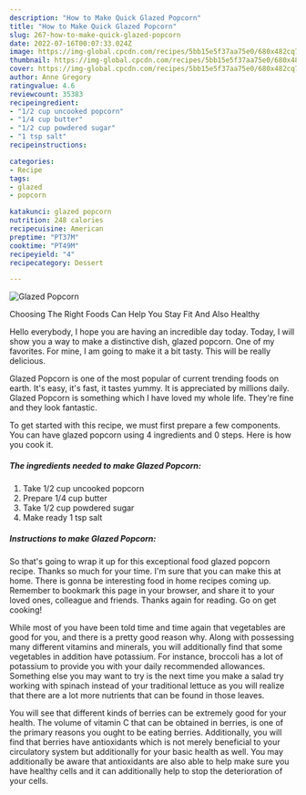 ```yaml
---
description: "How to Make Quick Glazed Popcorn"
title: "How to Make Quick Glazed Popcorn"
slug: 267-how-to-make-quick-glazed-popcorn
date: 2022-07-16T00:07:33.024Z
image: https://img-global.cpcdn.com/recipes/5bb15e5f37aa75e0/680x482cq70/glazed-popcorn-recipe-main-photo.jpg
thumbnail: https://img-global.cpcdn.com/recipes/5bb15e5f37aa75e0/680x482cq70/glazed-popcorn-recipe-main-photo.jpg
cover: https://img-global.cpcdn.com/recipes/5bb15e5f37aa75e0/680x482cq70/glazed-popcorn-recipe-main-photo.jpg
author: Anne Gregory
ratingvalue: 4.6
reviewcount: 35383
recipeingredient:
- "1/2 cup uncooked popcorn"
- "1/4 cup butter"
- "1/2 cup powdered sugar"
- "1 tsp salt"
recipeinstructions:

categories:
- Recipe
tags:
- glazed
- popcorn

katakunci: glazed popcorn 
nutrition: 248 calories
recipecuisine: American
preptime: "PT37M"
cooktime: "PT49M"
recipeyield: "4"
recipecategory: Dessert

---
```



![Glazed Popcorn](https://img-global.cpcdn.com/recipes/5bb15e5f37aa75e0/680x482cq70/glazed-popcorn-recipe-main-photo.jpg)

Choosing The Right Foods Can Help You Stay Fit And Also Healthy

Hello everybody, I hope you are having an incredible day today. Today, I will show you a way to make a distinctive dish, glazed popcorn. One of my favorites. For mine, I am going to make it a bit tasty. This will be really delicious.



Glazed Popcorn is one of the most popular of current trending foods on earth. It's easy, it's fast, it tastes yummy. It is appreciated by millions daily. Glazed Popcorn is something which I have loved my whole life. They're fine and they look fantastic.


To get started with this recipe, we must first prepare a few components. You can have glazed popcorn using 4 ingredients and 0 steps. Here is how you cook it.

<!--inarticleads1-->

##### The ingredients needed to make Glazed Popcorn:

1. Take 1/2 cup uncooked popcorn
1. Prepare 1/4 cup butter
1. Take 1/2 cup powdered sugar
1. Make ready 1 tsp salt




<!--inarticleads2-->

##### Instructions to make Glazed Popcorn:





So that's going to wrap it up for this exceptional food glazed popcorn recipe. Thanks so much for your time. I'm sure that you can make this at home. There is gonna be interesting food in home recipes coming up. Remember to bookmark this page in your browser, and share it to your loved ones, colleague and friends. Thanks again for reading. Go on get cooking!

While most of you have been told time and time again that vegetables are good for you, and there is a pretty good reason why. Along with possessing many different vitamins and minerals, you will additionally find that some vegetables in addition have potassium. For instance, broccoli has a lot of potassium to provide you with your daily recommended allowances. Something else you may want to try is the next time you make a salad try working with spinach instead of your traditional lettuce as you will realize that there are a lot more nutrients that can be found in those leaves.

You will see that different kinds of berries can be extremely good for your health. The volume of vitamin C that can be obtained in berries, is one of the primary reasons you ought to be eating berries. Additionally, you will find that berries have antioxidants which is not merely beneficial to your circulatory system but additionally for your basic health as well. You may additionally be aware that antioxidants are also able to help make sure you have healthy cells and it can additionally help to stop the deterioration of your cells.
